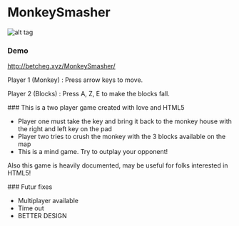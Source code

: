 # MonkeySmasher

![alt tag](http://image.noelshack.com/fichiers/2016/07/1455994596-banner.png)

### Demo

http://betcheg.xyz/MonkeySmasher/

Player 1 (Monkey) : Press arrow keys to move.

Player 2 (Blocks) : Press A, Z, E to make the blocks fall.

### This is a two player game created with love and HTML5 

* Player one must take the key and bring it back to the monkey house with the right and left key on the pad
* Player two tries to crush the monkey with the 3 blocks available on the map
* This is a mind game. Try to outplay your opponent!

Also this game is heavily documented, may be useful for folks interested in HTML5!

### Futur fixes
- Multiplayer available
- Time out
- BETTER DESIGN



